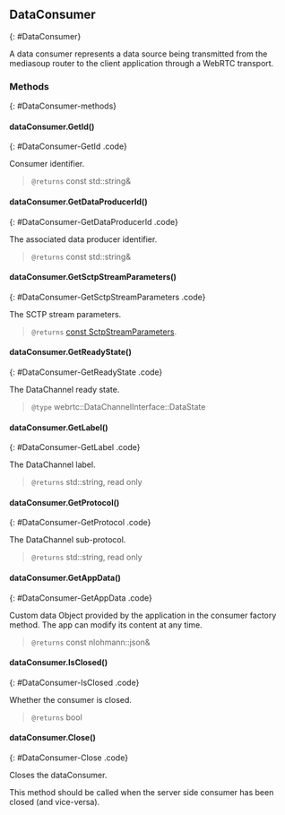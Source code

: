 ## DataConsumer
{: #DataConsumer}

<section markdown="1">

A data consumer represents a data source being transmitted from the mediasoup router to the client application through a WebRTC transport.

</section>


### Methods
{: #DataConsumer-methods}

<section markdown="1">

#### dataConsumer.GetId()
{: #DataConsumer-GetId .code}

Consumer identifier.

> `@returns` const std::string&

#### dataConsumer.GetDataProducerId()
{: #DataConsumer-GetDataProducerId .code}

The associated data producer identifier.

> `@returns` const std::string&

#### dataConsumer.GetSctpStreamParameters()
{: #DataConsumer-GetSctpStreamParameters .code}

The SCTP stream parameters.

> `@returns` [const SctpStreamParameters](/documentation/v3/mediasoup/sctp-parameters/#SctpStreamParameters).

#### dataConsumer.GetReadyState()
{: #DataConsumer-GetReadyState .code}

The DataChannel ready state.

> `@type` webrtc::DataChannelInterface::DataState

#### dataConsumer.GetLabel()
{: #DataConsumer-GetLabel .code}

The DataChannel label.

> `@returns` std::string, read only

#### dataConsumer.GetProtocol()
{: #DataConsumer-GetProtocol .code}

The DataChannel sub-protocol.

> `@returns` std::string, read only

#### dataConsumer.GetAppData()
{: #DataConsumer-GetAppData .code}

Custom data Object provided by the application in the consumer factory method. The app can modify its content at any time.

> `@returns` const nlohmann::json&

#### dataConsumer.IsClosed()
{: #DataConsumer-IsClosed .code}

Whether the consumer is closed.

> `@returns` bool

#### dataConsumer.Close()
{: #DataConsumer-Close .code}

Closes the dataConsumer.

<div markdown="1" class="note">
This method should be called when the server side consumer has been closed (and vice-versa).
</div>

</section>
